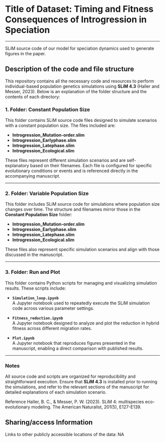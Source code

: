 # Title of Dataset: Timing and Fitness Consequences of Introgression in Speciation
---

SLiM source code of our model for speciation dynamics used to generate figures in the paper.

## Description of the code and file structure

This repository contains all the necessary code and resources to perform individual-based population genetics simulations using **SLiM 4.3** (Haller and Messer, 2023). Below is an explanation of the folder structure and the contents of each directory:

### 1. Folder: Constant Population Size
This folder contains SLiM source code files designed to simulate scenarios with a constant population size. The files included are:

- **Introgression_Mutation-order.slim**  
- **Introgression_Earlyphase.slim**  
- **Introgression_Latephase.slim**  
- **Introgression_Ecological.slim**  

These files represent different simulation scenarios and are self-explanatory based on their filenames. Each file is configured for specific evolutionary conditions or events and is referenced directly in the accompanying manuscript.

---

### 2. Folder: Variable Population Size
This folder includes SLiM source code for simulations where population size changes over time. The structure and filenames mirror those in the **Constant Population Size** folder:

- **Introgression_Mutation-order.slim**  
- **Introgression_Earlyphase.slim**  
- **Introgression_Latephase.slim**  
- **Introgression_Ecological.slim**  

These files also represent specific simulation scenarios and align with those discussed in the manuscript.

---

### 3. Folder: Run and Plot
This folder contains Python scripts for managing and visualizing simulation results. These scripts include:

- **`Simulation_loop.ipynb`**  
  A Jupyter notebook used to repeatedly execute the SLiM simulation code across various parameter settings.

- **`Fitness_reduction.ipynb`**  
  A Jupyter notebook designed to analyze and plot the reduction in hybrid fitness across different migration rates.

- **`Plot.ipynb`**  
  A Jupyter notebook that reproduces figures presented in the manuscript, enabling a direct comparison with published results.

---

### Notes
All source code and scripts are organized for reproducibility and straightforward execution. Ensure that **SLiM 4.3** is installed prior to running the simulations, and refer to the relevant sections of the manuscript for detailed explanations of each simulation scenario.


Reference
Haller, B. C., & Messer, P. W. (2023). SLiM 4: multispecies eco-evolutionary modeling. The American Naturalist, 201(5), E127-E139.


## Sharing/access Information

Links to other publicly accessible locations of the data: NA
